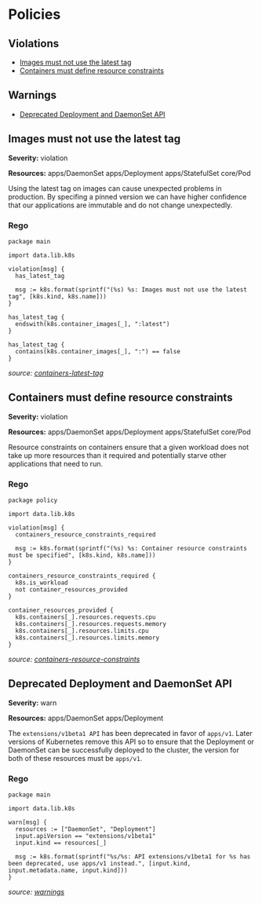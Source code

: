 # Policies

## Violations

* [Images must not use the latest tag](#Images-must-not-use-the-latest-tag)
* [Containers must define resource constraints](#Containers-must-define-resource-constraints)

## Warnings

* [Deprecated Deployment and DaemonSet API](#Deprecated-Deployment-and-DaemonSet-API)

## Images must not use the latest tag

**Severity:** violation

**Resources:** apps/DaemonSet apps/Deployment apps/StatefulSet core/Pod


Using the latest tag on images can cause unexpected problems in production. By specifing a pinned version
we can have higher confidence that our applications are immutable and do not change unexpectedly.

### Rego

```rego
package main

import data.lib.k8s

violation[msg] {
  has_latest_tag

  msg := k8s.format(sprintf("(%s) %s: Images must not use the latest tag", [k8s.kind, k8s.name]))
}

has_latest_tag {
  endswith(k8s.container_images[_], ":latest")
}

has_latest_tag {
  contains(k8s.container_images[_], ":") == false
}

```
_source: [containers-latest-tag](containers-latest-tag)_

## Containers must define resource constraints

**Severity:** violation

**Resources:** apps/DaemonSet apps/Deployment apps/StatefulSet core/Pod


Resource constraints on containers ensure that a given workload does not take up more resources than it required
and potentially starve other applications that need to run.

### Rego

```rego
package policy

import data.lib.k8s

violation[msg] {
  containers_resource_constraints_required

  msg := k8s.format(sprintf("(%s) %s: Container resource constraints must be specified", [k8s.kind, k8s.name]))
}

containers_resource_constraints_required {
  k8s.is_workload
  not container_resources_provided
}

container_resources_provided {
  k8s.containers[_].resources.requests.cpu
  k8s.containers[_].resources.requests.memory
  k8s.containers[_].resources.limits.cpu
  k8s.containers[_].resources.limits.memory
}
```
_source: [containers-resource-constraints](containers-resource-constraints)_

## Deprecated Deployment and DaemonSet API

**Severity:** warn

**Resources:** apps/DaemonSet apps/Deployment


The `extensions/v1beta1 API` has been deprecated in favor of `apps/v1`. Later versions of Kubernetes
remove this API so to ensure that the Deployment or DaemonSet can be successfully deployed to the cluster,
the version for both of these resources must be `apps/v1`.

### Rego

```rego
package main

import data.lib.k8s

warn[msg] {
  resources := ["DaemonSet", "Deployment"]
  input.apiVersion == "extensions/v1beta1"
  input.kind == resources[_]

  msg := k8s.format(sprintf("%s/%s: API extensions/v1beta1 for %s has been deprecated, use apps/v1 instead.", [input.kind, input.metadata.name, input.kind]))
}

```
_source: [warnings](warnings)_

